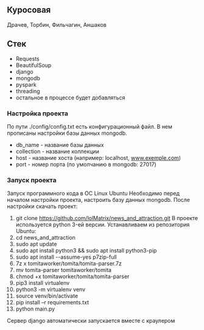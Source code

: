 ## Куросовая 
Драчев, Торбин, Фильчагин, Аншаков
## Стек
- Requests
- BeautifulSoup
- django
- mongodb
- pyspark
- threading
- остальное в процессе будет добавляться 

### Настройка проекта
По пути ./config/config.txt есть конфигурационный файл. В нем прописаны настройки базы данных mongodb.
- db_name - название базы данных
- collection - название коллекции
- host - название хоста (например: localhost, www.exemple.com)
- port - номер порта (по умолчанию в mongodb: 27017)

### Запуск проекта 
Запуск программного кода в ОС Linux Ubuntu
Необходимо перед началом настройки проекта, настроить базу данных mongodb. После настройки скачать проект: 
1. git clone https://github.com/lolMatrix/news_and_attraction.git 
В проекте используется python 3-ей версии. Устанавливаем из репозитория Ubuntu: 
2. cd news_and_attraction
3. sudo apt update
4. sudo apt install python3 && sudo apt install python3-pip
5. sudo apt install --assume-yes p7zip-full
6. 7z x tomitaworker/tomita/tomita-parser.7z
7. mv tomita-parser tomitaworker/tomita
8. chmod +x tomitaworker/tomita/tomita-parser
9. pip3 install virtualenv
10. python3 -m virtualenv venv
11. source venv/bin/activate
12. pip install –r requirements.txt
13. python main.py

Сервер django автоматически запускается вместе с краулером


